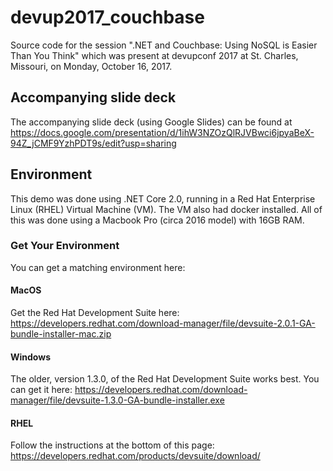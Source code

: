 # devup2017_couchbase
Source code for the session ".NET and Couchbase: Using NoSQL is Easier Than You Think" which was present at devupconf 2017 at St. Charles, Missouri, on Monday, October 16, 2017.

## Accompanying slide deck
The accompanying slide deck (using Google Slides) can be found at https://docs.google.com/presentation/d/1ihW3NZOzQlRJVBwci6jpyaBeX-94Z_jCMF9YzhPDT9s/edit?usp=sharing

## Environment
This demo was done using .NET Core 2.0, running in a Red Hat Enterprise Linux (RHEL) Virtual Machine (VM). The VM also had docker installed. All of this was done using a Macbook Pro (circa 2016 model) with 16GB RAM.  

### Get Your Environment
You can get a matching environment here:

#### MacOS  
Get the Red Hat Development Suite here: https://developers.redhat.com/download-manager/file/devsuite-2.0.1-GA-bundle-installer-mac.zip

#### Windows
The older, version 1.3.0, of the Red Hat Development Suite works best. You can get it here: https://developers.redhat.com/download-manager/file/devsuite-1.3.0-GA-bundle-installer.exe

#### RHEL  
Follow the instructions at the bottom of this page: https://developers.redhat.com/products/devsuite/download/

